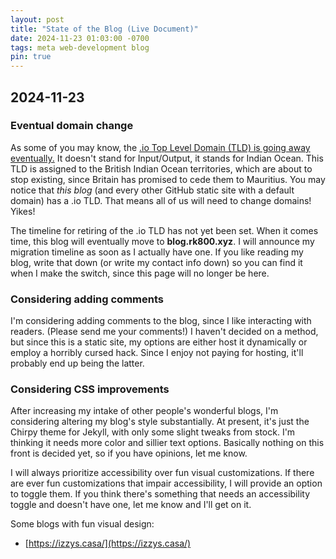 ```yaml
---
layout: post
title: "State of the Blog (Live Document)"
date: 2024-11-23 01:03:00 -0700
tags: meta web-development blog
pin: true
--- 
```



## 2024-11-23
### Eventual domain change 
As some of you may know, the 
[.io Top Level Domain (TLD) is going away eventually.](https://every.to/p/the-disappearance-of-an-internet-domain)
It doesn't stand for Input/Output, it stands for Indian Ocean. This TLD is 
assigned to the British Indian Ocean territories, which are about to stop
existing, since Britain has promised to cede them to Mauritius. You may notice
that *this blog* (and every other GitHub static site with a default domain) has
a .io TLD. That means all of us will need to change domains! Yikes! 

The timeline for retiring of the .io TLD has not yet been set. When it comes
time, this blog will eventually move to **blog.rk800.xyz**. I will announce my
migration timeline as soon as I actually have one.
If you like reading
my blog, write that down (or write my contact info down) so you can find it when
I make the switch, since this page will no longer be here. 

### Considering adding comments
I'm considering adding comments to the blog, since I like interacting with 
readers. (Please send me your comments!) I haven't decided on a method, but
since this is a static site, my options are either host it dynamically or employ
a horribly cursed hack. Since I enjoy not paying for hosting, it'll probably end
up being the latter. 

### Considering CSS improvements
After increasing my intake of other people's wonderful blogs, I'm considering
altering my blog's style substantially. At present, it's just the Chirpy theme
for Jekyll, with only some slight tweaks from stock. I'm thinking it needs more
color and sillier text options. Basically nothing on this front is decided
yet, so if you have opinions, let me know. 
<!-- Insert link to the extended markdown format B was talking about -->

I will always prioritize accessibility over fun visual customizations. If there
are ever fun customizations that impair accessibility, I will provide an option
to toggle them. If you think there's something that needs an accessibility
toggle and doesn't have one, let me know and I'll get on it. 

Some blogs with fun visual design: 
- [https://izzys.casa/](https://izzys.casa/)